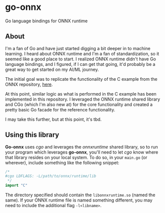# go-onnx

Go language bindings for ONNX runtime

## About
I'm a fan of Go and have just started digging a bit deeper in to machine learning.  I heard about ONNX runtime and I'm
a fan of standardization, so it seemed like a good place to start.  I realized ONNX runtime didn't have Go language
bindings, and I figured, if I can get that going, it'd probably be a great way to get started on my AI/ML journey.

The initial goal was to replicate the functionality of the C example from the ONNX repository,
[here](https://github.com/microsoft/onnxruntime/blob/master/csharp/test/Microsoft.ML.OnnxRuntime.EndToEndTests.Capi/C_Api_Sample.cpp).

At this point, similar logic as what is performed in the C example has been implemented in this repository.  I
leveraged the ONNX runtime shared library and CGo (which I'm also new at) for the core functionality and created a
pretty basic Go facade for the reference functionality.

I may take this further, but at this point, it's tbd.

## Using this library
**Go-onnx** uses *cgo* and leverages the *onnxruntime* shared library, so to run your program which leverages
**go-onnx**, you'll need to let *cgo* know where that library resides on your local system.  To do so, in your `main.go`
(or wherever), include something like the following snippet:

```go
/*
#cgo LDFLAGS: -L/path/to/onnx/runtime/lib
 */
import "C"
```

The directory specified should contain the `libonnxruntime.so` (named the same).  If your ONNX runtime file is named
something different, you may need to include the additional flag `-l<libname>`.